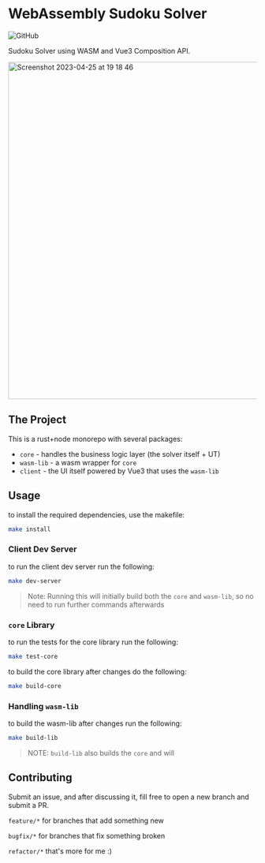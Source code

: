 # WebAssembly Sudoku Solver
![GitHub](https://img.shields.io/github/license/MatanelGordon/wasm-sudoku-solver?style=for-the-badge)

Sudoku Solver using WASM and Vue3 Composition API.

<img width="684" alt="Screenshot 2023-04-25 at 19 18 46" src="https://user-images.githubusercontent.com/72258277/234340119-0a864ef5-7af9-44e5-b94b-c7e5f6822a89.png">

## The Project

This is a rust+node monorepo with several packages:

- `core` - handles the business logic layer (the solver itself + UT)
- `wasm-lib` - a wasm wrapper for `core`
- `client` - the UI itself powered by Vue3 that uses the `wasm-lib`

## Usage
 
to install the required dependencies, use the makefile:

```bash
make install
```

### Client Dev Server 
to run the client dev server run the following:

```bash
make dev-server
```

> Note: Running this will initially build both the `core` and `wasm-lib`, so no need to run further commands afterwards

### `core` Library

to run the tests for the core library run the following:

```bash
make test-core
```

to build the core library after changes do the following:

```bash
make build-core
```

### Handling `wasm-lib`

to build the wasm-lib after changes run the following: 

```bash
make build-lib
```

> NOTE: `build-lib` also builds the `core` and will 

## Contributing

Submit an issue, and after discussing it, fill free to open a new branch and submit a PR. 

`feature/*` for branches that add something new

`bugfix/*` for branches that fix something broken

`refactor/*` that's more for me :)
